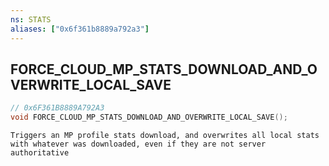 ```yaml
---
ns: STATS
aliases: ["0x6f361b8889a792a3"]
---
```

## FORCE_CLOUD_MP_STATS_DOWNLOAD_AND_OVERWRITE_LOCAL_SAVE

```c
// 0x6F361B8889A792A3
void FORCE_CLOUD_MP_STATS_DOWNLOAD_AND_OVERWRITE_LOCAL_SAVE();
```

```
Triggers an MP profile stats download, and overwrites all local stats with whatever was downloaded, even if they are not server authoritative
```
